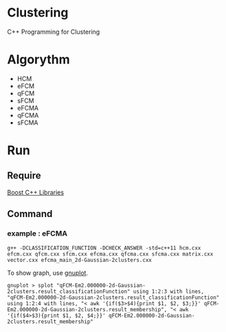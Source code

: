 # Clustering
C++ Programming for Clustering

# Algorythm
 - HCM
 - eFCM
 - qFCM
 - sFCM
 - eFCMA
 - qFCMA
 - sFCMA

# Run
## Require
[Boost C++ Libraries](https://www.boost.org/)

## Command
### example : eFCMA
```
g++ -DCLASSIFICATION_FUNCTION -DCHECK_ANSWER -std=c++11 hcm.cxx efcm.cxx qfcm.cxx sfcm.cxx efcma.cxx qfcma.cxx sfcma.cxx matrix.cxx vector.cxx efcma_main_2d-Gaussian-2clusters.cxx
```
To show graph, use [gnuplot](http://www.gnuplot.info/).
```
gnuplot > splot "qFCM-Em2.000000-2d-Gaussian-2clusters.result_classificationFunction" using 1:2:3 with lines, "qFCM-Em2.000000-2d-Gaussian-2clusters.result_classificationFunction" using 1:2:4 with lines, "< awk '{if($3>$4){print $1, $2, $3;}}' qFCM-Em2.000000-2d-Gaussian-2clusters.result_membership", "< awk '{if($4>$3){print $1, $2, $4;}}' qFCM-Em2.000000-2d-Gaussian-2clusters.result_membership"
```
